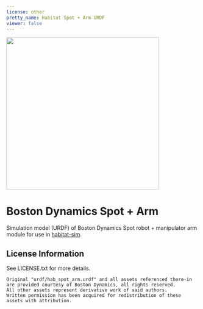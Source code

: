```yaml
---
license: other
pretty_name: Habitat Spot + Arm URDF
viewer: false
---
```


<img src="https://www.bostondynamics.com/sites/default/files/styles/advanced_technology/public/2020-10/spot-arm-new-gray2x.png?itok=bh4mtSzm" width="400" />

# Boston Dynamics Spot + Arm

Simulation model (URDF) of Boston Dynamics Spot robot + manipulator arm module for use in [habitat-sim](https://github.com/facebookresearch/habitat-sim).

## License Information
See LICENSE.txt for more details.

```
Original "urdf/hab_spot_arm.urdf" and all assets referenced there-in are provided courtesy of Boston Dynamics, all rights reserved.
All other assets represent derivative work of said authors.
Written permission has been acquired for redistribution of these assets with attribution.
```